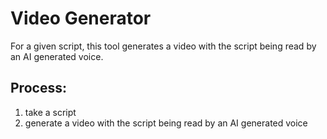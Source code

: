 # Video Generator

For a given script, this tool generates a video with the script being read by an AI generated voice.

## Process:
1. take a script
2. generate a video with the script being read by an AI generated voice